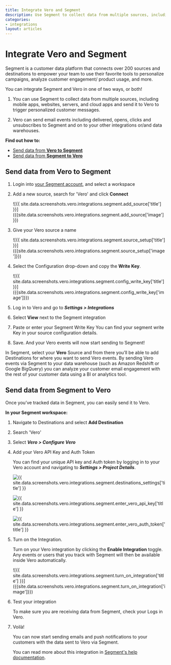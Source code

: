 ```yaml
---
title: Integrate Vero and Segment
description: Use Segment to collect data from multiple sources, including mobile apps, websites, servers, and cloud apps and send it to Vero to trigger personalized customer messages.
categories:
- integrations
layout: articles
---
```


# Integrate Vero and Segment

Segment is a customer data platform that connects over 200 sources and destinations to empower your team to use their favorite tools to personalize campaigns, analyze customer engagement/ product usage, and more. 

You can integrate Segment and Vero in one of two ways, or both!

1. You can use Segment to collect data from multiple sources, including mobile apps, websites, servers, and cloud apps and send it to Vero to trigger personalized customer messages.

2. Vero can send email events including delivered, opens, clicks and unsubscribes to Segment and on to your other integrations or/and data warehouses.

**Find out how to:**

- [Send data from **Vero to Segment**](#-Send-data-from-Vero-to-Segment)
- [Send data from **Segment to Vero**](#-Send-data-from-Segment-to-Vero)

## Send data from Vero to Segment

1.  Login into [your Segment account](https://segment.com/login), and select a workspace
2.  Add a new source, search for 'Vero' and click **Connect**

    ![{{ site.data.screenshots.vero.integrations.segment.add_source['title'] }}]
    ({{site.data.screenshots.vero.integrations.segment.add_source['image']}})
    
3.  Give your Vero source a name

    ![{{ site.data.screenshots.vero.integrations.segment.source_setup['title'] }}]
    ({{site.data.screenshots.vero.integrations.segment.source_setup['image']}})

4.  Select the Configuration drop-down and copy the **Write Key**.

    ![{{ site.data.screenshots.vero.integrations.segment.config_write_key['title'] }}]
    ({{site.data.screenshots.vero.integrations.segment.config_write_key['image']}})

5.  Log in to Vero and go to **_Settings > Integrations_**
6.  Select **View** next to the Segment integration
7.  Paste or enter your Segment Write Key
    You can find your segment write Key in your source configuration details.
8.  Save. And your Vero events will now start sending to Segment!

In Segment, select your **Vero** Source and from there you’ll be able to add Destinations for where you want to send Vero events. By sending Vero events via Segment to your data warehouse (such as Amazon Redshift or Google BigQuery) you can analyze your customer email engagement with the rest of your customer data using a BI or analytics tool. 

## Send data from Segment to Vero

Once you’ve tracked data in Segment, you can easily send it to Vero.

**In your Segment workspace:**

1.  Navigate to Destinations and select **Add Destination**
2.  Search 'Vero'
3.  Select **_Vero > Configure Vero_**
4.  Add your Vero API Key and Auth Token
    
    You can find your unique API key and Auth token by logging in to your Vero account and navigating to **_Settings > Project   Details_**.
    
    ![{{ site.data.screenshots.vero.integrations.segment.destinations_settings['title'] }}]({{site.data.screenshots.vero.integrations.segment.destinations_settings['image']}})    
    
    ![{{ site.data.screenshots.vero.integrations.segment.enter_vero_api_key['title'] }}]({{site.data.screenshots.vero.integrations.segment.enter_vero_api_key['image']}}) 
    
    ![{{ site.data.screenshots.vero.integrations.segment.enter_vero_auth_token['title'] }}]({{site.data.screenshots.vero.integrations.segment.enter_vero_auth_token['image']}})    
    
5.  Turn on the Integration.
    
    Turn on your Vero integration by clicking the **Enable Integration** toggle. Any events or users that you track with       Segment will then be available inside Vero automatically.

    ![{{ site.data.screenshots.vero.integrations.segment.turn_on_integration['title'] }}]
    ({{site.data.screenshots.vero.integrations.segment.turn_on_integration['image']}})  
    

6.  Test your integration

    To make sure you are receiving data from Segment, check your Logs in Vero.
    
7.  Voilà!

    You can now start sending emails and push notifications to your customers with the data sent to Vero via Segment.

    You can read more about this integration in [Segment's help documentation](https://segment.com/docs/integrations/vero/).




